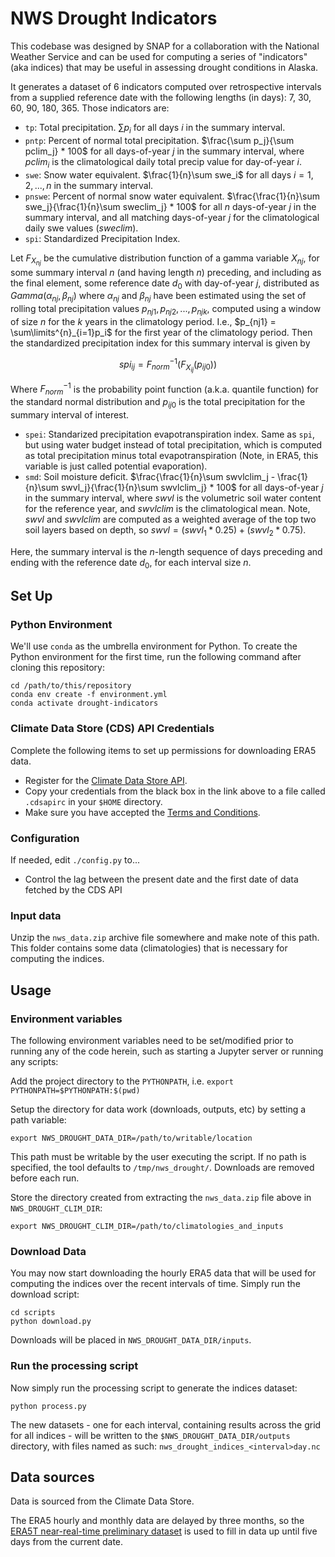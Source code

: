 # NWS Drought Indicators

This codebase was designed by SNAP for a collaboration with the National Weather Service and can be used for computing a series of "indicators" (aka indices) that may be useful in assessing drought conditions in Alaska. 

It generates a dataset of 6 indicators computed over retrospective intervals from a supplied reference date with the following lengths (in days): 7, 30, 60, 90, 180, 365. Those indicators are:

* `tp`: Total precipitation. $\sum p_i$ for all days $i$ in the summary interval.
* `pntp`: Percent of normal total precipitation. $\frac{\sum p_j}{\sum pclim_j} * 100$ for all days-of-year $j$ in the summary interval, where $pclim_i$ is the climatological daily total precip value for day-of-year $i$.
* `swe`: Snow water equivalent. $\frac{1}{n}\sum swe_i$ for all days $i=1, 2, ..., n$ in the summary interval. 
* `pnswe`: Percent of normal snow water equivalent. $\frac{\frac{1}{n}\sum swe_j}{\frac{1}{n}\sum sweclim_j} * 100$ for all $n$ days-of-year $j$ in the summary interval, and all matching days-of-year $j$ for the climatological daily swe values ($sweclim$).
* `spi`: Standardized Precipitation Index. 

Let $F_{X_{nj}}$ be the cumulative distribution function of a gamma variable $X_{nj}$, for some summary interval $n$ (and having length $n$) preceding, and including as the final element, some reference date $d_0$ with day-of-year $j$, distributed as $Gamma(\alpha_{nj}, \beta_{nj})$ where $\alpha_{nj}$ and $\beta_{nj}$ have been estimated using the set of rolling total precipitation values ${p_{nj1}, p_{nj2}, ..., p_{njk}}$, computed using a window of size $n$ for the $k$ years in the climatology period. I.e., $p_{nj1} = \sum\limits^{n}_{i=1}p_i$ for the first year of the climatology period. Then the standardized precipitation index for this summary interval is given by
 
$$spi_{ij} = F_{norm}^{-1}(F_{X_{ij}}(p_{ij0}))$$

Where $F_{norm}^{-1}$ is the probability point function (a.k.a. quantile function) for the standard normal distribution and $p_{ij0}$ is the total precipitation for the summary interval of interest.

* `spei`: Standarized precipitation evapotranspiration index. Same as `spi`, but using water budget instead of total precipitation, which is computed as total precipitation minus total evapotranspiration (Note, in ERA5, this variable is just called potential evaporation).
* `smd`: Soil moisture deficit. $\frac{\frac{1}{n}\sum swvlclim_j - \frac{1}{n}\sum swvl_j}{\frac{1}{n}\sum swvlclim_j} * 100$ for all days-of-year $j$ in the summary interval, where $swvl$ is the volumetric soil water content for the reference year, and $swvlclim$ is the climatological mean. Note, $swvl$ and $swvlclim$ are computed as a weighted average of the top two soil layers based on depth, so $swvl = (swvl_1 * 0.25) + (swvl_2 * 0.75)$.



Here, the summary interval is the $n$-length sequence of days preceding and ending with the reference date $d_0$, for each interval size $n$.

## Set Up

### Python Environment

We'll use `conda` as the umbrella environment for Python. To create the Python environment for the first time, run the following command after cloning this repository:

```
cd /path/to/this/repository
conda env create -f environment.yml
conda activate drought-indicators
```

### Climate Data Store (CDS) API Credentials

Complete the following items to set up permissions for downloading ERA5 data.

 - Register for the [Climate Data Store API](https://cds.climate.copernicus.eu/api-how-to).
 - Copy your credentials from the black box in the link above to a file called `.cdsapirc` in your `$HOME` directory.
 - Make sure you have accepted the [Terms and Conditions](https://cds.climate.copernicus.eu/cdsapp/#!/terms/licence-to-use-copernicus-products).

### Configuration

If needed, edit `./config.py` to...

 - Control the lag between the present date and the first date of data fetched by the CDS API
 
### Input data

Unzip the `nws_data.zip` archive file somewhere and make note of this path. This folder contains some data (climatologies) that is necessary for computing the indices.

## Usage

### Environment variables

The following environment variables need to be set/modified prior to running any of the code herein, such as starting a Jupyter server or running any scripts:

Add the project directory to the `PYTHONPATH`, i.e. `export PYTHONPATH=$PYTHONPATH:$(pwd)`

Setup the directory for data work (downloads, outputs, etc) by setting a path variable:

`export NWS_DROUGHT_DATA_DIR=/path/to/writable/location`

This path must be writable by the user executing the script.  If no path is specified, the tool defaults to `/tmp/nws_drought/`.  Downloads are removed before each run.

Store the directory created from extracting the `nws_data.zip` file above in `NWS_DROUGHT_CLIM_DIR`:

`export NWS_DROUGHT_CLIM_DIR=/path/to/climatologies_and_inputs`

### Download Data

You may now start downloading the hourly ERA5 data that will be used for computing the indices over the recent intervals of time. Simply run the download script:

```
cd scripts
python download.py
```

Downloads will be placed in `NWS_DROUGHT_DATA_DIR/inputs`.

### Run the processing script

Now simply run the processing script to generate the indices dataset:

`python process.py`

The new datasets - one for each interval, containing results across the grid for all indices - will be written to the `$NWS_DROUGHT_DATA_DIR/outputs` directory, with files named as such: `nws_drought_indices_<interval>day.nc`

## Data sources

Data is sourced from the Climate Data Store.

The ERA5 hourly and monthly data are delayed by three months, so the [ERA5T near-real-time preliminary dataset](https://confluence.ecmwf.int/display/CUSF/ERA5+CDS+requests+which+return+a+mixture+of+ERA5+and+ERA5T+data) is used to fill in data up until five days from the current date.

